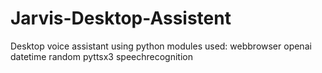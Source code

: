 # Jarvis-Desktop-Assistent
 Desktop voice assistant using python 
 modules used:
 webbrowser
 openai
 datetime
 random
 pyttsx3
 speechrecognition
 
